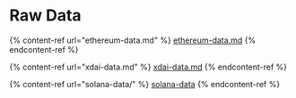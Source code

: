 # Raw Data

{% content-ref url="ethereum-data.md" %}
[ethereum-data.md](ethereum-data.md)
{% endcontent-ref %}

{% content-ref url="xdai-data.md" %}
[xdai-data.md](xdai-data.md)
{% endcontent-ref %}

{% content-ref url="solana-data/" %}
[solana-data](solana-data/)
{% endcontent-ref %}



###
